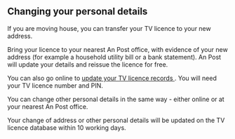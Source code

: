 ##  Changing your personal details

If you are moving house, you can transfer your TV licence to your new address.

Bring your licence to your nearest An Post office, with evidence of your new
address (for example a household utility bill or a bank statement). An Post
will update your details and reissue the licence for free.

You can also go online to [ update your TV licence records
](https://www.tvlicence.ie/ChangeAddressLogOn.aspx) . You will need your TV
licence number and PIN.

You can change other personal details in the same way - either online or at
your nearest An Post office.

Your change of address or other personal details will be updated on the TV
licence database within 10 working days.
